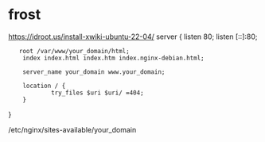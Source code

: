 # frost
https://idroot.us/install-xwiki-ubuntu-22-04/
server {
       listen 80;
         listen [::]:80;

       root /var/www/your_domain/html;
        index index.html index.htm index.nginx-debian.html;

        server_name your_domain www.your_domain;

        location / {
                try_files $uri $uri/ =404;
        }
}



/etc/nginx/sites-available/your_domain
